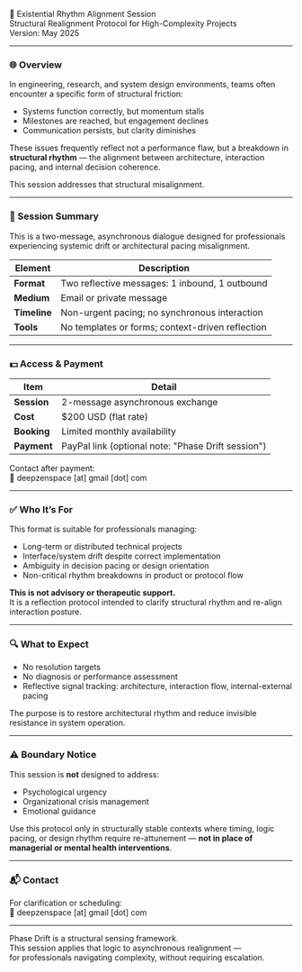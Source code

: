 🧭 Existential Rhythm Alignment Session  
Structural Realignment Protocol for High-Complexity Projects  
Version: May 2025

---

### 🌐 Overview

In engineering, research, and system design environments, teams often encounter a specific form of structural friction:

- Systems function correctly, but momentum stalls  
- Milestones are reached, but engagement declines  
- Communication persists, but clarity diminishes

These issues frequently reflect not a performance flaw, but a breakdown in **structural rhythm** — the alignment between architecture, interaction pacing, and internal decision coherence.

This session addresses that structural misalignment.

---

### 🎯 Session Summary

This is a two-message, asynchronous dialogue designed for professionals experiencing systemic drift or architectural pacing misalignment.

| Element     | Description |
|-------------|-------------|
| **Format**  | Two reflective messages: 1 inbound, 1 outbound |
| **Medium**  | Email or private message |
| **Timeline**| Non-urgent pacing; no synchronous interaction |
| **Tools**   | No templates or forms; context-driven reflection |

---

### 💵 Access & Payment

| Item       | Detail |
|------------|--------|
| **Session**| 2-message asynchronous exchange |
| **Cost**   | $200 USD (flat rate) |
| **Booking**| Limited monthly availability |
| **Payment**| PayPal link (optional note: "Phase Drift session") |

Contact after payment:  
📩 deepzenspace [at] gmail [dot] com

---

### ✅ Who It’s For

This format is suitable for professionals managing:

- Long-term or distributed technical projects  
- Interface/system drift despite correct implementation  
- Ambiguity in decision pacing or design orientation  
- Non-critical rhythm breakdowns in product or protocol flow

**This is not advisory or therapeutic support.**  
It is a reflection protocol intended to clarify structural rhythm and re-align interaction posture.

---

### 🔍 What to Expect

- No resolution targets  
- No diagnosis or performance assessment  
- Reflective signal tracking: architecture, interaction flow, internal-external pacing

The purpose is to restore architectural rhythm and reduce invisible resistance in system operation.

---

### ⚠️ Boundary Notice

This session is **not** designed to address:

- Psychological urgency  
- Organizational crisis management  
- Emotional guidance

Use this protocol only in structurally stable contexts where timing, logic pacing, or design rhythm require re-attunement — **not in place of managerial or mental health interventions**.

---

### 📬 Contact

For clarification or scheduling:  
📩 deepzenspace [at] gmail [dot] com

---

Phase Drift is a structural sensing framework.  
This session applies that logic to asynchronous realignment —  
for professionals navigating complexity, without requiring escalation.

